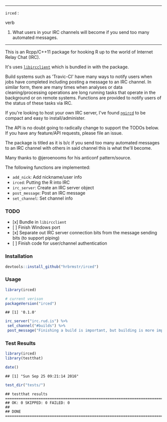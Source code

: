 
------------------------------------------------------------------------

`irced` :  

verb

1.  What users in your IRC channels will become if you send too many automated messages.

------------------------------------------------------------------------

This is an Rcpp/C++11 package for hooking R up to the world of Internet Relay Chat (IRC).

It's uses [`libircclient`](http://www.ulduzsoft.com/libircclient/index.html) which is bundled in with the package.

Build systems such as 'Travic-CI' have many ways to notify users when jobs have completed including posting a message to an IRC channel. In similar form, there are many times when analyses or data cleaning/processing operations are long running tasks that operate in the background or on remote systems. Functions are provided to notify users of the status of these tasks via IRC.

If you're looking to host your own IRC server, I've found [`ngircd`](https://ngircd.barton.de) to be compact and easy to install/administer.

The API is no doubt going to radically change to support the TODOs below. If you have any feature/API requests, please file an issue.

The package is titled as it is b/c if you send too many automated messages to an IRC channel with others in said channel this is what the'll become.

Many thanks to @jeroenooms for his anticonf pattern/source.

The following functions are implemented:

-   `add_nick`: Add nickname/user info
-   `irced`: Putting the R into IRC
-   `irc_server`: Create an IRC server object
-   `post_message`: Post an IRC message
-   `set_channel`: Set channel info

### TODO

-   \[x\] Bundle in `libircclient`
-   \[ \] Finish Windows port
-   \[x\] Separate out IRC server connection bits from the message sending bits (to support piping)
-   \[ \] Finish code for user/channel authentication

### Installation

``` r
devtools::install_github("hrbrmstr/irced")
```

### Usage

``` r
library(irced)

# current verison
packageVersion("irced")
```

    ## [1] '0.1.0'

``` r
irc_server("irc.rud.is") %>% 
 set_channel("#builds") %>% 
 post_message("Finishing a build is important, but building is more important.")
```

### Test Results

``` r
library(irced)
library(testthat)

date()
```

    ## [1] "Sun Sep 25 09:21:14 2016"

``` r
test_dir("tests/")
```

    ## testthat results ========================================================================================================
    ## OK: 0 SKIPPED: 0 FAILED: 0
    ## 
    ## DONE ===================================================================================================================
